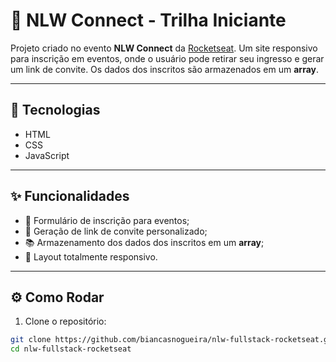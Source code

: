 # 🚀 NLW Connect - Trilha Iniciante

Projeto criado no evento **NLW Connect** da [Rocketseat](https://www.rocketseat.com.br/). Um site responsivo para inscrição em eventos, onde o usuário pode retirar seu ingresso e gerar um link de convite. Os dados dos inscritos são armazenados em um **array**.

---

## 🔧 **Tecnologias**

- HTML
- CSS
- JavaScript

---

## ✨ **Funcionalidades**

- 📩 Formulário de inscrição para eventos;
- 🔗 Geração de link de convite personalizado;
- 📚 Armazenamento dos dados dos inscritos em um **array**;
- 📱 Layout totalmente responsivo.

---

## ⚙️ **Como Rodar**

1. Clone o repositório:
```bash
git clone https://github.com/biancasnogueira/nlw-fullstack-rocketseat.git
cd nlw-fullstack-rocketseat

